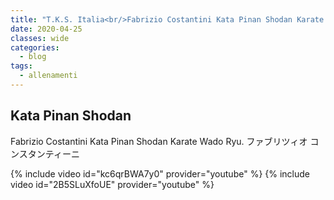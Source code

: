 ```yaml
---
title: "T.K.S. Italia<br/>Fabrizio Costantini Kata Pinan Shodan Karate Wado Ryu."
date: 2020-04-25
classes: wide
categories:
  - blog
tags:
  - allenamenti
---
```


## Kata Pinan Shodan
Fabrizio Costantini Kata Pinan Shodan Karate Wado Ryu.
ファブリツィオ  コンスタンティーニ


{% include video id="kc6qrBWA7y0" provider="youtube" %}
{% include video id="2B5SLuXfoUE" provider="youtube" %}
